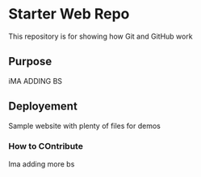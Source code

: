 # Starter Web Repo

This repository is for showing how Git and GitHub work

## Purpose

iMA ADDING BS

## Deployement

Sample website with plenty of files for demos

### How to COntribute

Ima adding more bs
